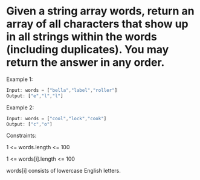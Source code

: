 # Given a string array words, return an array of all characters that show up in all strings within the words (including duplicates). You may return the answer in any order.

 

Example 1:
```js
Input: words = ["bella","label","roller"]
Output: ["e","l","l"]
```


Example 2:
```js
Input: words = ["cool","lock","cook"]
Output: ["c","o"]
 ```

Constraints:

1 <= words.length <= 100

1 <= words[i].length <= 100

words[i] consists of lowercase English letters.